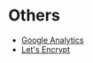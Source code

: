 # Others


- [Google Analytics](https://analytics.google.com/analytics/web/#/p258573471/reports/reportinghub)
- [Let's Encrypt](https://letsencrypt.org/)
